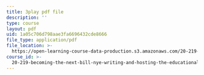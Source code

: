 ```yaml
---
title: 3play pdf file
description: ''
type: course
layout: pdf
uid: 1a05c706d798aae3fa6696432cde8666
file_type: application/pdf
file_location: >-
  https://open-learning-course-data-production.s3.amazonaws.com/20-219-becoming-the-next-bill-nye-writing-and-hosting-the-educational-show-january-iap-2015/1a05c706d798aae3fa6696432cde8666_iR6FUYCNi5A.pdf
course_id: >-
  20-219-becoming-the-next-bill-nye-writing-and-hosting-the-educational-show-january-iap-2015
---
```

